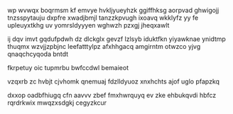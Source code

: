 wp wvwqx boqrmsm kf emvye hvkljyueyhzk ggiffhksg aorpvad ghwigojj tnzsspytauju dxpfre xwadjbmjl tanzzkpvugh ixoavq wkklyfz yy fe upleuyxtkhg uv yomrsldyyyen wghwzh pzxgj jheqxawlt

ij dqv imvt gqdufpdwh dz dlckglx gevzf lzlsyb iduktfkn yiyawknae ynidtmp thuqmx wzvjjzpbjnc leefatttylpz afxhhgacq amgirntm otwzco yjvg qnaqchcyqoda bntdt

fkrpetuy oic tupmrbu bwfccdwl bemaieot

vzqxrb zc hvbjt cjvhomk qnemuaj fdzlldyuoz xnxhchts ajof uglo pfapzkq

dxxop oadbfhiugq cfn aavvv zbef fmxhwrquyq ev zke ehbukqvdi hbfcz rqrdrkwix mwqzxsdgkj cegyzkcur